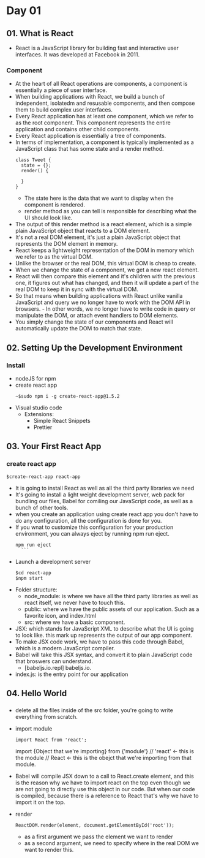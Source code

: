 # Day 01
## 01. What is React
- React is a JavaScript library for building fast and interactive user interfaces. It was developed at Facebook in 2011.
### Component
- At the heart of all React operations are components, a component is essentially a piece of user interface.
- When building applications with React, we build a bunch of independent, isolatedm and resusable components, and then compose them to build complex user interfaces. 
- Every React application has at least one component, which we refer to as the root component. This component represents the entire application and contains other child components.
- Every React application is essentially a tree of components.
- In terms of implementation, a component is typically implemented as a JavaScript class that has some state and a render method.
  ```
  class Tweet {
    state = {};
    render() {

    }
  }
  ```
    - The state here is the data that we want to display when the component is rendered.
    - render method as you can tell is responsible for describing what the UI should look like.
- The output of this render method is a react element, which is a simple plain JavaScript object that reacts to a DOM element.
- It's not a real DOM element, it's just a plain JavaScript object that represents the DOM element in memory.
- React keeps a lightweight representation of the DOM in memory which we refer to as the virtual DOM.
- Unlike the browser or the real DOM, this virtual DOM is cheap to create. 
- When we change the state of a component, we get a new react element.
- React will then compare this element and it's children with the previous one, it figures out what has changed, and then it will update a part of the real DOM to keep it in sync with the virtual DOM.
- So that means when building applications with React unlike vanilla JavaScript and query we no longer have to work with the DOM API in browsers. - In other words, we no longer have to write code in query or manipulate the DOM, or attach event handlers to DOM elements.
- You simply change the state of our components and React will automatically update the DOM to match that state.

## 02. Setting Up the Development Environment
### Install
- nodeJS for npm
- create react app
    ```
    ~$sudo npm i -g create-react-app@1.5.2
    ```
- Visual studio code
    - Extensions:
        - Simple React Snippets
        - Prettier

## 03. Your First React App
### create react app
```
$create-react-app react-app
```
- It is going to install React as well as all the third party libraries we need
- It's going to install a light weight development server, web pack for bundling our files, Babel for comiling our JavaScript code, as well as a bunch of other tools.
- when you create an application using create react app you don't have to do any configuration, all the configuration is done for you.
- If you wnat to customize this configuration for your production environment, you can always eject by running npm run eject.
    ```
    npm run eject
      ```
- Launch a development server
    ```
    $cd react-app
    $npm start
    ```
- Folder structure:
    - node_module: is where we have all the third party libraries as well as react itself, we never have to touch this.
    - public: where we have the public assets of our application. Such as a favorite icon, and index.html
    - src: where we have a basic component.
- JSX: which stands for JavaScript XML to describe what the UI is going to look like. this mark up represents the output of our app component.
- To make JSX code work, we have to pass this code through Babel, which is a modern JavaScript compiler.
- Babel will take this JSX syntax, and convert it to plain JavaScript code that broswers can understand.
    - [babeljs.io.repl] babeljs.io.
- index.js: is the entry point for our application

## 04. Hello World
### 
- delete all the files inside of the src folder, you're going to write everything from scratch.

- import module
    ```
    import React from 'react';
    ```
    import {Object that we're importing} from {'module'}
    // 'react' <- this is the module
    // React <- this is the obejct that we're importing from that module.
- Babel will compile JSX down to a call to React.create element, and this is the reason why we have to import react on the top even though we are not going to directly use this object in our code. But when our code is compiled, because there is a reference to React that's why we have to import it on the top.
- render
    ```
    ReactDOM.render(element, document.getElementById('root'));
    ```
    - as a first argument we pass the element we want to render
    - as a second argument, we need to specify where in the real DOM we want to render this.